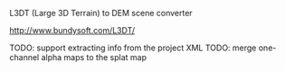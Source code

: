 L3DT (Large 3D Terrain) to DEM scene converter

http://www.bundysoft.com/L3DT/

TODO: support extracting info from the project XML
TODO: merge one-channel alpha maps to the splat map